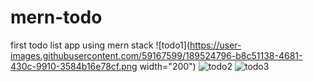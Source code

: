 # mern-todo

first todo list app using mern stack
![todo1](https://user-images.githubusercontent.com/59167599/189524796-b8c51138-4681-430c-9910-3584b16e78cf.png width="200")
![todo2](https://user-images.githubusercontent.com/59167599/189524800-38bf7479-73aa-41ee-a4b5-1b0ca63fdc74.png)
![todo3](https://user-images.githubusercontent.com/59167599/189524801-97926e8f-15e0-4a66-858b-4d8c46a148aa.png)
